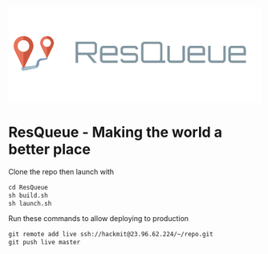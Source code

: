 <img src="logo.png" alt="ResQueue Logo"/>

# ResQueue - Making the world a better place

Clone the repo then launch with
```
cd ResQueue
sh build.sh
sh launch.sh
```

Run these commands to allow deploying to production


```
git remote add live ssh://hackmit@23.96.62.224/~/repo.git
git push live master
```

